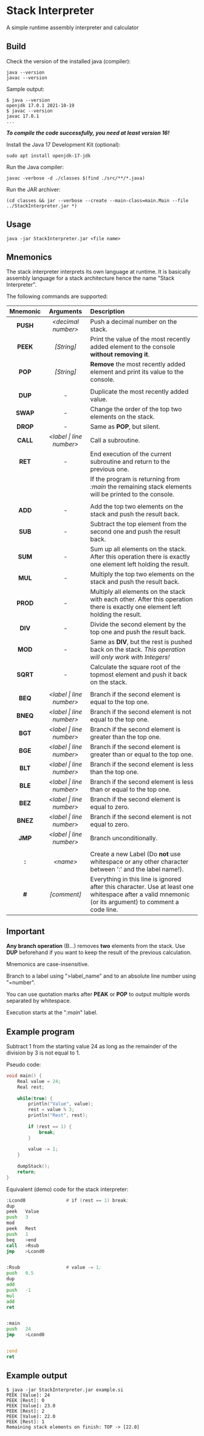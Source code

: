 # Stack Interpreter
A simple runtime assembly interpreter and calculator


Build
-----

Check the version of the installed java (compiler):

    java --version
    javac --version

Sample output:

    $ java --version
    openjdk 17.0.1 2021-10-19
    $ javac --version
    javac 17.0.1
    ...

***To compile the code successfully, you need at least version 16!***

Install the Java 17 Development Kit (optional):

    sudo apt install openjdk-17-jdk

Run the Java compiler:

    javac -verbose -d ./classes $(find ./src/**/*.java)

Run the JAR archiver:

    (cd classes && jar --verbose --create --main-class=main.Main --file ../StackInterpreter.jar *)


Usage
-----

    java -jar StackInterpreter.jar <file name>

Mnemonics
---------

The stack interpreter interprets its own language at runtime. It is basically assembly language for a stack architecture hence the name "Stack Interpreter".

The following commands are supported:

Mnemonic | Arguments | Description
:------: | :-------: | :----------
**PUSH** | *\<decimal number\>*        | Push a decimal number on the stack.
**PEEK** | *[String]*                  | Print the value of the most recently added element to the console **without removing it**.
**POP**  | *[String]*                  | **Remove** the most recently added element and print its value to the console.
|        |                             |
**DUP**  | -                           | Duplicate the most recently added value.
**SWAP** | -                           | Change the order of the top two elements on the stack.
**DROP** | -                           | Same as **POP**, but silent.
**CALL** | *\<label \| line number\>*  | Call a subroutine.
**RET**  | -                           | End execution of the current subroutine and return to the previous one.
|        |                             | If the program is returning from *:main* the remaining stack elements will be printed to the console.
|        |                             |
**ADD**  | -                           | Add the top two elements on the stack and push the result back.
**SUB**  | -                           | Subtract the top element from the second one and push the result back.
**SUM**  | -                           | Sum up all elements on the stack. After this operation there is exactly one element left holding the result.
**MUL**  | -                           | Multiply the top two elements on the stack and push the result back.
**PROD** | -                           | Multiply all elements on the stack with each other. After this operation there is exactly one element left holding the result.
**DIV**  | -                           | Divide the second element by the top one and push the result back.
**MOD**  | -                           | Same as **DIV**, but the rest is pushed back on the stack. *This operation will only work with Integers!*
**SQRT** | -                           | Calculate the square root of the topmost element and push it back on the stack.
|        |                             |
**BEQ**  | *\<label \| line number\>*  | Branch if the second element is equal to the top one.
**BNEQ** | *\<label \| line number\>*  | Branch if the second element is not equal to the top one.
**BGT**  | *\<label \| line number\>*  | Branch if the second element is greater than the top one.
**BGE**  | *\<label \| line number\>*  | Branch if the second element is greater than or equal to the top one.
**BLT**  | *\<label \| line number\>*  | Branch if the second element is less than the top one.
**BLE**  | *\<label \| line number\>*  | Branch if the second element is less than or equal to the top one.
**BEZ**  | *\<label \| line number\>*  | Branch if the second element is equal to zero.
**BNEZ** | *\<label \| line number\>*  | Branch if the second element is not equal to zero.
**JMP**  | *\<label \| line number\>*  | Branch unconditionally.
|        |                             |
**:**    | *\<name\>*                  | Create a new Label (Do **not** use whitespace or any other character between ':' and the label name!).
**#**    | *[comment]*                 | Everything in this line is ignored after this character. Use at least one whitespace after a valid mnemonic (or its argument) to comment a code line.

Important
---------

**Any branch operation** (B...) removes **two** elements from the stack. Use **DUP** beforehand if you want to keep the result of the previous calculation.

Mnemonics are case-insensitive.

Branch to a label using ">label_name" and to an absolute line number using "=number".

You can use quotation marks after **PEAK** or **POP** to output multiple words separated by whitespace.

Execution starts at the "*:main*" label.


Example program
---------------

Subtract 1 from the starting value 24 as long as the remainder of the division by 3 is not equal to 1.

Pseudo code:

```c
void main() {
    Real value = 24;
    Real rest;
    
    while(true) {
        println("Value", value);
        rest = value % 3;
        println("Rest", rest);
        
        if (rest == 1) {
            break;
        }
        
        value -= 1;
    }
    
    dumpStack();
    return;
}
```

Equivalent (demo) code for the stack interpreter:

```asm
:Lcond0               # if (rest == 1) break;
dup
peek   Value
push   3 
mod
peek   Rest
push   1
beq    >end
call   >Rsub
jmp    >Lcond0


:Rsub                 # value -= 1;
push   0.5
dup
add
push   -1
mul
add
ret


:main
push   24
jmp    >Lcond0


:end
ret
```


Example output
--------------

```
$ java -jar StackInterpreter.jar example.si
PEEK [Value]: 24
PEEK [Rest]: 0
PEEK [Value]: 23.0
PEEK [Rest]: 2
PEEK [Value]: 22.0
PEEK [Rest]: 1
Remaining stack elements on finish: TOP -> [22.0]
```
